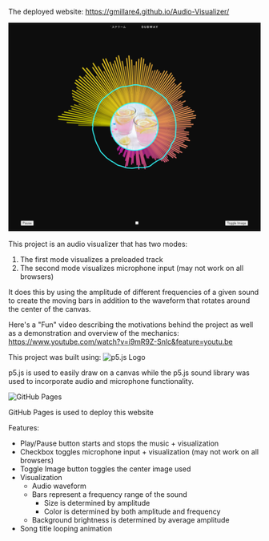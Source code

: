 The deployed website: https://gmillare4.github.io/Audio-Visualizer/

![Audio Visualizer](assets/AudioVis.PNG)

This project is an audio visualizer that has two modes:

1. The first mode visualizes a preloaded track
2. The second mode visualizes microphone input (may not work on all browsers)

It does this by using the amplitude of different frequencies of a given sound to create the moving bars in addition to the waveform that rotates around the center of the canvas.

Here's a "Fun" video describing the motivations behind the project as well as a demonstration and overview of the mechanics: https://www.youtube.com/watch?v=i9mR9Z-Snlc&feature=youtu.be

This project was built using:
![p5.js Logo](https://happycoding.io/tutorials/p5js/images/hello-world-3.png)

p5.js is used to easily draw on a canvas while the p5.js sound library was used to incorporate audio and microphone functionality.

![GitHub Pages](https://camo.githubusercontent.com/9a4a2c435a352a5c69c99d0109317de7b8634b27b4af583d946097c4180bc362/68747470733a2f2f692e7974696d672e636f6d2f76692f324d734e38677054366a592f6d617872657364656661756c742e6a7067)

GitHub Pages is used to deploy this website

Features:

- Play/Pause button starts and stops the music + visualization
- Checkbox toggles microphone input + visualization (may not work on all browsers)
- Toggle Image button toggles the center image used
- Visualization
  - Audio waveform
  - Bars represent a frequency range of the sound
    - Size is determined by amplitude
    - Color is determined by both amplitude and frequency
  - Background brightness is determined by average amplitude
- Song title looping animation
